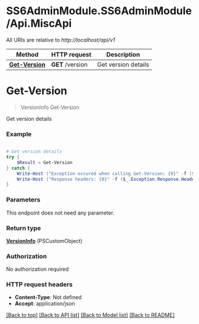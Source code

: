 # SS6AdminModule.SS6AdminModule/Api.MiscApi

All URIs are relative to *http://localhost/api/v1*

Method | HTTP request | Description
------------- | ------------- | -------------
[**Get-Version**](MiscApi.md#Get-Version) | **GET** /version | Get version details


<a name="Get-Version"></a>
# **Get-Version**
> VersionInfo Get-Version<br>

Get version details

### Example
```powershell

# Get version details
try {
    $Result = Get-Version
} catch {
    Write-Host ("Exception occured when calling Get-Version: {0}" -f ($_.ErrorDetails | ConvertFrom-Json))
    Write-Host ("Response headers: {0}" -f ($_.Exception.Response.Headers | ConvertTo-Json))
}
```

### Parameters
This endpoint does not need any parameter.

### Return type

[**VersionInfo**](VersionInfo.md) (PSCustomObject)

### Authorization

No authorization required

### HTTP request headers

 - **Content-Type**: Not defined
 - **Accept**: application/json

[[Back to top]](#) [[Back to API list]](../README.md#documentation-for-api-endpoints) [[Back to Model list]](../README.md#documentation-for-models) [[Back to README]](../README.md)

